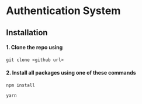 # Authentication System

## Installation

#### 1. Clone the repo using

```
git clone <github url>
```

#### 2. Install all packages using one of these commands

```
npm install
```

```
yarn
```
